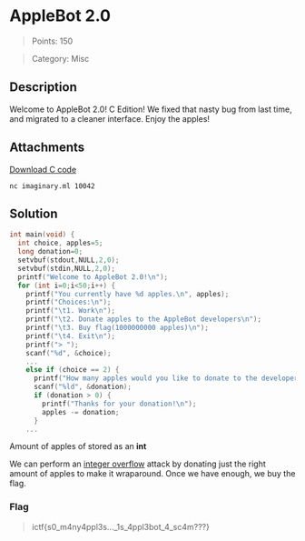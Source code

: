 # AppleBot 2.0

> Points: 150

> Category: Misc

## Description
Welcome to AppleBot 2.0! C Edition! We fixed that nasty bug from last time, and migrated to a cleaner interface. Enjoy the apples!

## Attachments
[Download C code](https://fdownl.ga/569F7B3808)

``nc imaginary.ml 10042``

## Solution
```c
int main(void) {
  int choice, apples=5;
  long donation=0;
  setvbuf(stdout,NULL,2,0);
  setvbuf(stdin,NULL,2,0);
  printf("Welcome to AppleBot 2.0!\n");
  for (int i=0;i<50;i++) {
    printf("You currently have %d apples.\n", apples);
    printf("Choices:\n");
    printf("\t1. Work\n");
    printf("\t2. Donate apples to the AppleBot developers\n");
    printf("\t3. Buy flag(1000000000 apples)\n");
    printf("\t4. Exit\n");
    printf("> ");
    scanf("%d", &choice);
    ...
    else if (choice == 2) {
      printf("How many apples would you like to donate to the developers? ");
      scanf("%ld", &donation);
      if (donation > 0) {
        printf("Thanks for your donation!\n");
        apples -= donation;
      }
    ...
```
Amount of apples of stored as an **int**

We can perform an [integer overflow](https://www.sciencedirect.com/topics/computer-science/integer-overflow) attack by donating just the right amount of apples to make it wraparound. Once we have enough, we buy the flag.

### Flag
> ictf{s0_m4ny4ppl3s..._1s_4ppl3bot_4_sc4m???}
